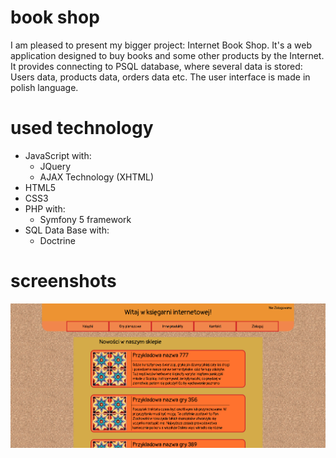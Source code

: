 # book shop
I am pleased to present my bigger project: Internet Book Shop. It's a web application designed to buy books and some other products by the Internet.
It provides connecting to PSQL database, where several data is stored: Users data, products data, orders data etc.
The user interface is made in polish language.
# used technology
  - JavaScript with:
      - JQuery
      - AJAX Technology (XHTML)
  - HTML5
  - CSS3
  - PHP with:
      - Symfony 5 framework
  - SQL Data Base with:
      - Doctrine

# screenshots
![Alt text](/public/screenshots/Screenshot_main.png)

